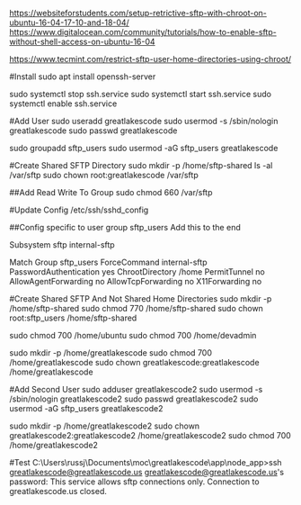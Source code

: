 https://websiteforstudents.com/setup-retrictive-sftp-with-chroot-on-ubuntu-16-04-17-10-and-18-04/
https://www.digitalocean.com/community/tutorials/how-to-enable-sftp-without-shell-access-on-ubuntu-16-04

https://www.tecmint.com/restrict-sftp-user-home-directories-using-chroot/

#Install
sudo apt install openssh-server

sudo systemctl stop ssh.service
sudo systemctl start ssh.service
sudo systemctl enable ssh.service

#Add User
sudo useradd greatlakescode
sudo usermod -s /sbin/nologin greatlakescode
sudo passwd greatlakescode

sudo groupadd sftp_users
sudo usermod -aG sftp_users greatlakescode


#Create Shared SFTP Directory
sudo mkdir -p /home/sftp-shared
ls -al /var/sftp
sudo chown root:greatlakescode /var/sftp 

##Add Read Write To Group
sudo chmod 660 /var/sftp 

#Update Config
/etc/ssh/sshd_config

##Config specific to user group sftp_users
Add this to the end

Subsystem sftp internal-sftp

Match Group sftp_users
ForceCommand internal-sftp
PasswordAuthentication yes
ChrootDirectory /home
PermitTunnel no
AllowAgentForwarding no
AllowTcpForwarding no
X11Forwarding no



#Create Shared SFTP And Not Shared Home Directories
sudo mkdir -p /home/sftp-shared
sudo chmod 770 /home/sftp-shared
sudo chown root:sftp_users /home/sftp-shared

sudo chmod 700 /home/ubuntu
sudo chmod 700 /home/devadmin


sudo mkdir -p /home/greatlakescode
sudo chmod 700 /home/greatlakescode
sudo chown greatlakescode:greatlakescode /home/greatlakescode




#Add Second User
sudo adduser greatlakescode2
sudo usermod -s /sbin/nologin greatlakescode2
sudo passwd greatlakescode2
sudo usermod -aG sftp_users greatlakescode2


sudo mkdir -p /home/greatlakescode2
sudo chown greatlakescode2:greatlakescode2 /home/greatlakescode2
sudo chmod 700 /home/greatlakescode2



#Test
C:\Users\russj\Documents\moc\greatlakescode\app\node_app>ssh greatlakescode@greatlakescode.us
greatlakescode@greatlakescode.us's password:
This service allows sftp connections only.
Connection to greatlakescode.us closed.
